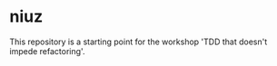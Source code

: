 # niuz
This repository is a starting point for the workshop 'TDD that doesn't impede refactoring'.

